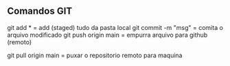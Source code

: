 ## Comandos GIT

git add * = add  (staged) tudo da pasta local 
git commit -m "msg" = comita o arquivo modificado
git push origin main =  empurra arquivo  para github (remoto)

git pull origin main = puxar o repositorio remoto para maquina